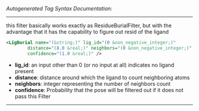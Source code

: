 _Autogenerated Tag Syntax Documentation:_

---
this filter basically works exactly as ResidueBurialFilter, but with the advantage that it has the capability to figure out resid of the ligand

```xml
<LigBurial name="(&string;)" lig_id="(0 &non_negative_integer;)"
        distance="(8.0 &real;)" neighbors="(0 &non_negative_integer;)"
        confidence="(1.0 &real;)" />
```

-   **lig_id**: an input other than 0 (or no input at all) indicates no ligand present
-   **distance**: distance around which the ligand to count neighboring atoms
-   **neighbors**: integer representing the number of neighbors count
-   **confidence**: Probability that the pose will be filtered out if it does not pass this Filter

---
